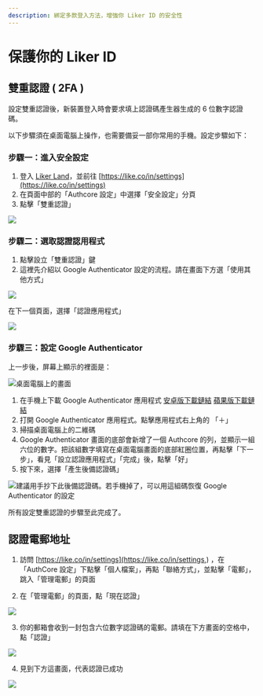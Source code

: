 ```yaml
---
description: 綁定多款登入方法，增強你 Liker ID 的安全性
---
```


# 保護你的 Liker ID

## 雙重認證 \( 2FA \)

設定雙重認證後，新裝置登入時會要求填上認證碼產生器生成的 6 位數字認證碼。

以下步驟須在桌面電腦上操作，也需要備妥一部你常用的手機。設定步驟如下：

### 步驟一：進入安全設定

1. 登入 [Liker Land](https://liker.land/)，並前往 [https://like.co/in/settings](https://like.co/in/settings)
2. 在頁面中部的「Authcore 設定」中選擇「安全設定」分頁
3. 點擊「雙重認證」

![](../../.gitbook/assets/img_2343.jpg)

### 步驟二：選取認證認用程式

1. 點擊設立「雙重認證」鍵
2. 這裡先介紹以 Google Authenticator 設定的流程。請在畫面下方選「使用其他方式」

![](../../.gitbook/assets/image.png)

在下一個頁面，選擇「認證應用程式」

![](../../.gitbook/assets/img_2346a.jpg)

### 步驟三：設定 Google Authenticator

上一步後，屏幕上顯示的裡面是：

![&#x684C;&#x9762;&#x96FB;&#x8166;&#x4E0A;&#x7684;&#x756B;&#x9762;](../../.gitbook/assets/image%20%284%29.png)

1. 在手機上下載 Google Authenticator 應用程式 [安卓版下載鏈結](https://play.google.com/store/apps/details?id=com.google.android.apps.authenticator2&hl=zh_TW) [蘋果版下載鏈結](https://apps.apple.com/hk/app/google-authenticator/id388497605)
2. 打開 Google Authenticator 應用程式。點擊應用程式右上角的 「＋」
3. 掃描桌面電腦上的二維碼
4. Google Authenticator 畫面的底部會新增了一個 Authcore 的列，並顯示一組六位的數字。把該組數字填寫在桌面電腦畫面的底部紅圈位置，再點擊「下一步」，看見「設立認證應用程式」「完成」後，點擊「好」
5. 按下來，選擇「產生後備認證碼」

![&#x5EFA;&#x8B70;&#x7528;&#x624B;&#x6284;&#x4E0B;&#x6B64;&#x5F8C;&#x5099;&#x8A8D;&#x8B49;&#x78BC;&#x3002;&#x82E5;&#x624B;&#x6A5F;&#x6389;&#x4E86;&#xFF0C;&#x53EF;&#x4EE5;&#x7528;&#x9019;&#x7D44;&#x78BC;&#x6062;&#x5FA9; Google Authenticator &#x7684;&#x8A2D;&#x5B9A;](../../.gitbook/assets/2fa-backup-screen%20%281%29.png)

所有設定雙重認證的步驟至此完成了。

## 認證電郵地址

1. 訪問 [https://like.co/in/settings](https://like.co/in/settings,) ，在「AuthCore 設定」下點擊「個人檔案」，再點「聯絡方式」，並點擊「電郵」，跳入「管理電郵」的頁面

2. 在「管理電郵」的頁面，點「現在認證」

![](https://downloads.intercomcdn.com/i/o/171961772/306add51d07b3efdbe8929d0/2.png)

3. 你的郵箱會收到一封包含六位數字認證碼的電郵。請填在下方畫面的空格中，點「認證」

![](https://downloads.intercomcdn.com/i/o/171962025/7a29375736dc15a5f3eb9909/image.png)

4. 見到下方這畫面，代表認證已成功

![](https://downloads.intercomcdn.com/i/o/171962300/572802acdde725bb6e9387d2/image.png)

